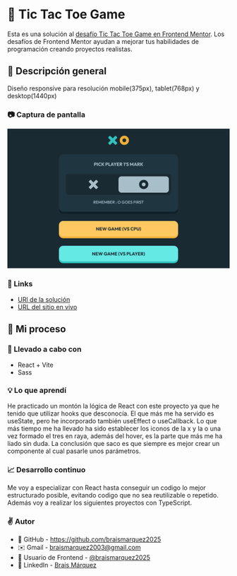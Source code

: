 # 🧮 Tic Tac Toe Game
Esta es una solución al [desafío Tic Tac Toe Game en Frontend Mentor](https://www.frontendmentor.io/challenges/tic-tac-toe-game-Re7ZF_E2v). Los desafíos de Frontend Mentor ayudan a mejorar tus habilidades de programación creando proyectos realistas.


## 🔎 Descripción general
Diseño responsive para resolución mobile(375px), tablet(768px) y desktop(1440px)

### 📷 Captura de pantalla
![](./src/assets/tres-raya.png)


### 🔗 Links
- [URl de la solución](https://www.frontendmentor.io/solutions/solution-tic-tac-toe-game-2kfet5Xl_m)
- [URL del sitio en vivo](https://braismarquez2025.github.io/tic-tac-toe-game/)


## 🚀 Mi proceso

### 🔧 Llevado a cabo con
- React + Vite
- Sass


### 💡 Lo que aprendí
He practicado un montón la lógica de React con este proyecto ya que he tenido que utilizar hooks que desconocía. El que más me ha servido es useState, pero he incorporado también useEffect o useCallback. Lo que más tiempo me ha llevado ha sido establecer los iconos de la x y la o una vez formado el tres en raya, además del hover, es la parte que más me ha liado sin duda. La conclusión que saco es que siempre es mejor crear un componente al cual pasarle unos parámetros.  

### 📈 Desarrollo continuo
Me voy a especializar con React hasta conseguir un codigo lo mejor estructurado posible, evitando codigo que no sea reutilizable o repetido. Además voy a realizar los siguientes proyectos con TypeScript.


### ✌️ Autor 
- 💼 GitHub - https://github.com/braismarquez2025
- ✉️ Gmail - braismarquez2003@gmail.com
- 👤 Usuario de Frontend - [@braismarquez2025](https://www.frontendmentor.io/profile/braismarquez2025)
- 🔗 LinkedIn - [Brais Márquez](https://www.linkedin.com/in/brais-m%C3%A1rquez-b133b7365/)
